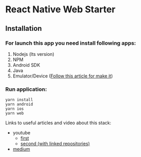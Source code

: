 # React Native Web Starter

## Installation
### For launch this app you need install following apps:

1. Nodejs (lts version)
2. NPM
3. Android SDK
4. Java
5. Emulator/Device ([Follow this article for make it](https://dev.to/shivams136/how-to-install-android-sdk-without-android-studio-ff2))

### Run application:

```
yarn install
yarn android
yarn ios
yarn web
```

Links to useful articles and video about this stack:
* youtube
    * [first](https://www.youtube.com/watch?v=itMhGwiLrrs&ab_channel=AryanGoharzad)
    * [second (with linked repositories)](https://www.youtube.com/watch?v=2wOvhDtqsW8&ab_channel=MicrosoftDeveloper)
* [medium](https://arry.medium.com/how-to-add-react-native-web-to-an-existing-react-native-project-eb98c952c12f)

